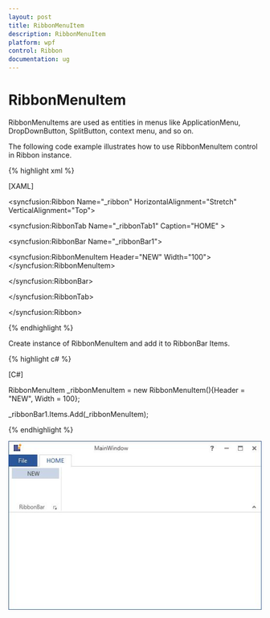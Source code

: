```yaml
---
layout: post
title: RibbonMenuItem
description: RibbonMenuItem
platform: wpf
control: Ribbon
documentation: ug
---
```

# RibbonMenuItem

RibbonMenuItems are used as entities in menus like ApplicationMenu, DropDownButton, SplitButton, context menu, and so on.

The following code example illustrates how to use RibbonMenuItem control in Ribbon instance.

{% highlight xml %}

[XAML]

<syncfusion:Ribbon Name="_ribbon" HorizontalAlignment="Stretch" VerticalAlignment="Top">

<syncfusion:RibbonTab Name="_ribbonTab1" Caption="HOME"  >

<syncfusion:RibbonBar Name="_ribbonBar1">

<syncfusion:RibbonMenuItem  Header="NEW" Width="100"></syncfusion:RibbonMenuItem>

</syncfusion:RibbonBar>

</syncfusion:RibbonTab>            

</syncfusion:Ribbon>



{% endhighlight %}

Create instance of RibbonMenuItem and add it to RibbonBar Items.

{% highlight c# %}

[C#]

RibbonMenuItem _ribbonMenuItem = new RibbonMenuItem(){Header = "NEW", Width = 100};

_ribbonBar1.Items.Add(_ribbonMenuItem);



{% endhighlight %}

![](RibbonMenuItem_images/RibbonMenuItem_img1.jpeg)


